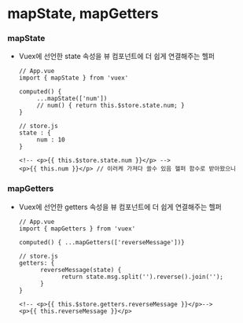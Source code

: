 # mapState, mapGetters

### mapState
 - Vuex에 선언한 state 속성을 뷰 컴포넌트에 더 쉽게 연결해주는 헬퍼
 
       // App.vue
       import { mapState } from 'vuex'

       computed() {
            ...mapState(['num'])
            // num() { return this.$store.state.num; }
       }
 
       // store.js
       state : {
            num : 10
       }
 
       <!-- <p>{{ this.$store.state.num }}</p> -->
       <p>{{ this.num }}</p> // 이러케 가져다 쓸수 있음 헬퍼 함수로 받아왔으니


 ### mapGetters
  - Vuex에 선언한 getters 속성을 뷰 컴포넌트에 더 쉽게 연결해주는 헬퍼
  
        // App.vue
        import { mapGetters } from 'vuex'

        computed() { ...mapGetters(['reverseMessage'])}

        // store.js
        getters: {
              reverseMessage(state) {
                    return state.msg.split('').reverse().join('');
              }
        }

        <!-- <p>{{ this.$store.getters.reverseMessage }}</p>-->
        <p>{{ this.reverseMessage }}</p>

